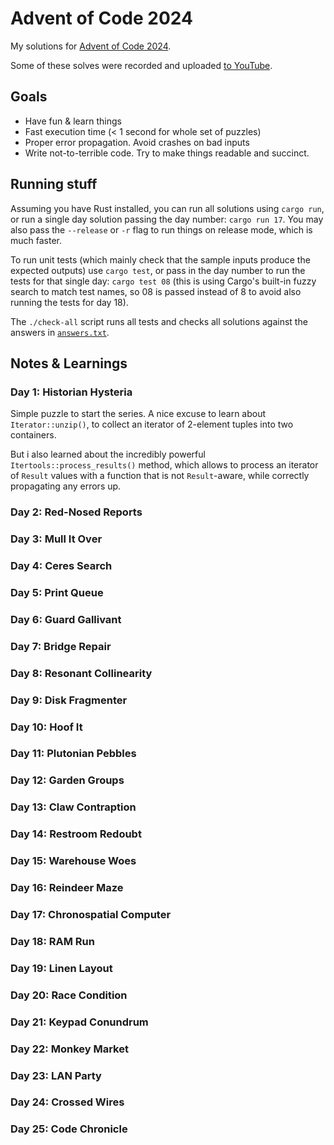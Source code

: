 # Advent of Code 2024

My solutions for [Advent of Code 2024](https://adventofcode.com/2024).

Some of these solves were recorded and uploaded [to YouTube](https://www.youtube.com/playlist?list=PL3kymB6hDjyUS7bB6rD_0-TLyqtVLIh_4).

## Goals

- Have fun & learn things
- Fast execution time (< 1 second for whole set of puzzles)
- Proper error propagation. Avoid crashes on bad inputs
- Write not-to-terrible code. Try to make things readable and succinct.

## Running stuff

Assuming you have Rust installed, you can run all solutions using `cargo run`, or run a single day solution passing the day number: `cargo run 17`. You may also pass the `--release` or `-r` flag to run things on release mode, which is much faster.

To run unit tests (which mainly check that the sample inputs produce the expected outputs) use `cargo test`, or pass in the day number to run the tests for that single day: `cargo test 08` (this is using Cargo's built-in fuzzy search to match test names, so 08 is passed instead of 8 to avoid also running the tests for day 18).

The `./check-all` script runs all tests and checks all solutions against the answers in [`answers.txt`](./answers.txt).

## Notes & Learnings

### Day 1: Historian Hysteria

Simple puzzle to start the series. A nice excuse to learn about `Iterator::unzip()`, to collect an iterator of 2-element tuples into two containers.

But i also learned about the incredibly powerful `Itertools::process_results()` method, which allows to process an iterator of `Result` values with a function that is not `Result`-aware, while correctly propagating any errors up.

### Day 2: Red-Nosed Reports

### Day 3: Mull It Over

### Day 4: Ceres Search

### Day 5: Print Queue

### Day 6: Guard Gallivant

### Day 7: Bridge Repair

### Day 8: Resonant Collinearity

### Day 9: Disk Fragmenter

### Day 10: Hoof It

### Day 11: Plutonian Pebbles

### Day 12: Garden Groups

### Day 13: Claw Contraption

### Day 14: Restroom Redoubt

### Day 15: Warehouse Woes

### Day 16: Reindeer Maze

### Day 17: Chronospatial Computer

### Day 18: RAM Run

### Day 19: Linen Layout

### Day 20: Race Condition

### Day 21: Keypad Conundrum

### Day 22: Monkey Market

### Day 23: LAN Party

### Day 24: Crossed Wires

### Day 25: Code Chronicle


